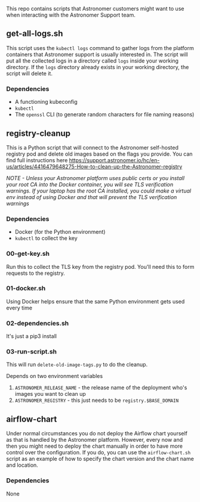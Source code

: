 This repo contains scripts that Astronomer customers might want to use when interacting with the Astronomer Support team.

## get-all-logs.sh

This script uses the `kubectl logs` command to gather logs from the platform containers that Astronomer support is usually interested in. The script will put all the collected logs in a directory called `logs` inside your working directory. If the `logs` directory already exists in your working directory, the script will delete it.

### Dependencies
* A functioning kubeconfig
* `kubectl`
* The `openssl` CLI (to generate random characters for file naming reasons)


## registry-cleanup

This is a Python script that will connect to the Astronomer self-hosted registry pod and delete old images based on the flags you provide. You can find full instructions here
https://support.astronomer.io/hc/en-us/articles/4416479648275-How-to-clean-up-the-Astronomer-registry

*NOTE - Unless your Astronomer platform uses public certs or you install your root CA into the Docker container, you will see TLS verification warnings. If your laptop has the root CA installed, you could make a virtual env instead of using Docker and that will prevent the TLS verification warnings*

### Dependencies
* Docker (for the Python environment)
* `kubectl` to collect the key

### 00-get-key.sh

Run this to collect the TLS key from the registry pod. You'll need this to form requests to the registry.

### 01-docker.sh

Using Docker helps ensure that the same Python environment gets used every time

### 02-dependencies.sh

It's just a pip3 install

### 03-run-script.sh

This will run `delete-old-image-tags.py` to do the cleanup.

Depends on two environment variables
1. `ASTRONOMER_RELEASE_NAME` - the release name of the deployment who's images you want to clean up
1. `ASTRONOMER_REGISTRY` - this just needs to be `registry.$BASE_DOMAIN`


## airflow-chart

Under normal circumstances you do not deploy the Airflow chart yourself as that is handled by the Astronomer platform. However, every now and then you might need to deploy the chart manually in order to have more control over the configuration. If you do, you can use the `airflow-chart.sh` script as an example of how to specify the chart version and the chart name and location.

### Dependencies
None
